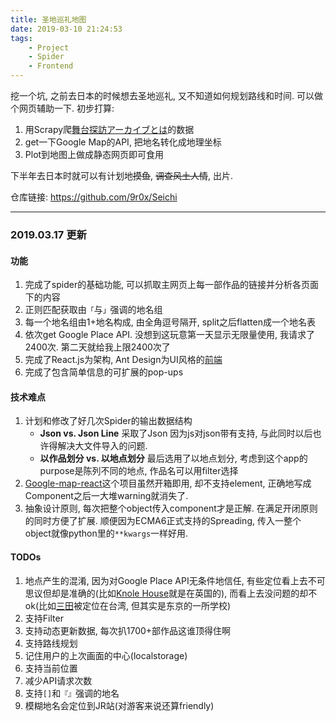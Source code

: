 ```yaml
---
title: 圣地巡礼地图
date: 2019-03-10 21:24:53
tags: 
	- Project
	- Spider
	- Frontend
---
```


挖一个坑, 之前去日本的时候想去圣地巡礼, 又不知道如何规划路线和时间. 可以做个网页辅助一下. 初步打算:

1. 用Scrapy爬[舞台探訪アーカイブとは](http://legwork.g.hatena.ne.jp)的数据
2. get一下Google Map的API, 把地名转化成地理坐标
3. Plot到地图上做成静态网页即可食用

<!-- More -->

下半年去日本时就可以有计划地~~摸鱼~~, ~~调查风土人情~~, 出片.

仓库链接: https://github.com/9r0x/Seichi

<hr />

### 2019.03.17 更新
#### 功能
1. 完成了spider的基础功能, 可以抓取主网页上每一部作品的链接并分析各页面下的内容
2. 正则匹配获取由`「`与`」`强调的地名组
3. 每一个地名组由1+地名构成, 由全角逗号隔开, split之后flatten成一个地名表
4. 依次get Google Place API. 没想到这玩意第一天显示无限量使用, 我请求了2400次. 第二天就给我上限2400次了
5. 完成了React.js为架构, Ant Design为UI风格的[前端](/Seichi/)
6. 完成了包含简单信息的可扩展的pop-ups

#### 技术难点
1. 计划和修改了好几次Spider的输出数据结构
   - **Json vs. Json Line** 采取了Json 因为js对json带有支持, 与此同时以后也许得解决大文件导入的问题. 
   - **以作品划分 vs. 以地点划分** 最后选用了以地点划分, 考虑到这个app的purpose是陈列不同的地点, 作品名可以用filter选择
2. [Google-map-react](https://github.com/google-map-react/google-map-react)这个项目虽然开箱即用, 却不支持element, 正确地写成Component之后一大堆warning就消失了.
3. 抽象设计原则, 每次把整个object传入component才是正解. 在满足开闭原则的同时方便了扩展. 顺便因为ECMA6正式支持的Spreading, 传入一整个object就像python里的`**kwargs`一样好用.

#### TODOs
1. 地点产生的混淆, 因为对Google Place API无条件地信任, 有些定位看上去不可思议但却是准确的(比如[Knole House](https://ameblo.jp/sho-anime-life/entry-12442139421.html)就是在英国的), 而看上去没问题的却不ok(比如[三田](http://blog.livedoor.jp/fly_ask/archives/15198709.html)被定位在台湾, 但其实是东京的一所学校)
2. 支持Filter
3. 支持动态更新数据, 每次扒1700+部作品这谁顶得住啊
4. 支持路线规划
5. 记住用户的上次画面的中心(localstorage)
6. 支持当前位置
7. 减少API请求次数
8. 支持`[]`和`『』`强调的地名
9. 模糊地名会定位到JR站(对游客来说还算friendly)
